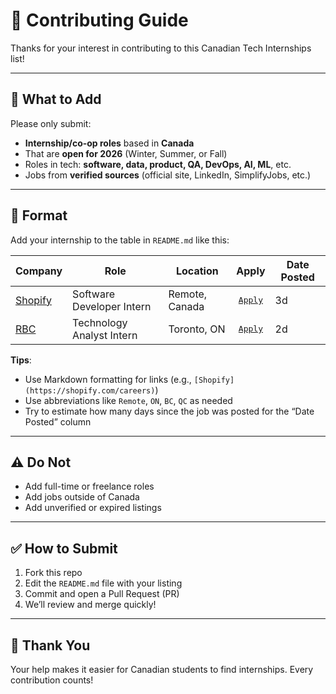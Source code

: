 # 🤝 Contributing Guide

Thanks for your interest in contributing to this Canadian Tech Internships list!

---

## 🧾 What to Add

Please only submit:
- **Internship/co-op roles** based in **Canada**
- That are **open for 2026** (Winter, Summer, or Fall)
- Roles in tech: **software, data, product, QA, DevOps, AI, ML**, etc.
- Jobs from **verified sources** (official site, LinkedIn, SimplifyJobs, etc.)

---

## 📄 Format

Add your internship to the table in `README.md` like this:

| Company                                                            | Role                      | Location       |                                      Apply                                      | Date Posted |
| ------------------------------------------------------------------ | ------------------------- | -------------- | :-----------------------------------------------------------------------------: | ----------- |
| [Shopify](https://www.shopify.com/careers)                         | Software Developer Intern | Remote, Canada |               [<kbd>Apply</kbd>](https://www.shopify.com/careers)               | 3d          |
| [RBC](https://jobs.rbc.com/ca/en/students-grad-co-ops-internships) | Technology Analyst Intern | Toronto, ON    | [<kbd>Apply</kbd>](https://jobs.rbc.com/ca/en/students-grad-co-ops-internships) | 2d          |

**Tips**:
- Use Markdown formatting for links (e.g., `[Shopify](https://shopify.com/careers)`)
- Use abbreviations like `Remote`, `ON`, `BC`, `QC` as needed
- Try to estimate how many days since the job was posted for the “Date Posted” column

---

## ⚠️ Do Not

- Add full-time or freelance roles
- Add jobs outside of Canada
- Add unverified or expired listings

---

## ✅ How to Submit

1. Fork this repo
2. Edit the `README.md` file with your listing
3. Commit and open a Pull Request (PR)
4. We’ll review and merge quickly!

---

## 🙌 Thank You

Your help makes it easier for Canadian students to find internships. Every contribution counts!
